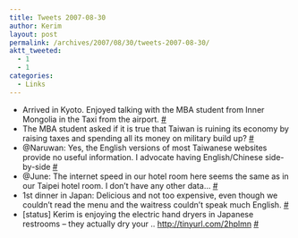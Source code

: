 ```yaml
---
title: Tweets 2007-08-30
author: Kerim
layout: post
permalink: /archives/2007/08/30/tweets-2007-08-30/
aktt_tweeted:
  - 1
  - 1
categories:
  - Links
---
```

  * Arrived in Kyoto. Enjoyed talking with the MBA student from Inner Mongolia in the Taxi from the airport. <a href="http://twitter.com/kerim/statuses/236450072" onclick="_gaq.push(['_trackEvent', 'outbound-article', 'http://twitter.com/kerim/statuses/236450072', '#']);" >#</a>
  * The MBA student asked if it is true that Taiwan is ruining its economy by raising taxes and spending all its money on military build up? <a href="http://twitter.com/kerim/statuses/236452272" onclick="_gaq.push(['_trackEvent', 'outbound-article', 'http://twitter.com/kerim/statuses/236452272', '#']);" >#</a>
  * @Naruwan: Yes, the English versions of most Taiwanese websites provide no useful information. I advocate having English/Chinese side-by-side <a href="http://twitter.com/kerim/statuses/236781112" onclick="_gaq.push(['_trackEvent', 'outbound-article', 'http://twitter.com/kerim/statuses/236781112', '#']);" >#</a>
  * @June: The internet speed in our hotel room here seems the same as in our Taipei hotel room. I don&#8217;t have any other data&#8230; <a href="http://twitter.com/kerim/statuses/236784312" onclick="_gaq.push(['_trackEvent', 'outbound-article', 'http://twitter.com/kerim/statuses/236784312', '#']);" >#</a>
  * 1st dinner in Japan: Delicious and not too expensive, even though we couldn&#8217;t read the menu and the waitress couldn&#8217;t speak much English. <a href="http://twitter.com/kerim/statuses/236789962" onclick="_gaq.push(['_trackEvent', 'outbound-article', 'http://twitter.com/kerim/statuses/236789962', '#']);" >#</a>
  * [status] Kerim is enjoying the electric hand dryers in Japanese restrooms &#8211; they actually dry your .. <a href="http://tinyurl.com/2hplmn" onclick="_gaq.push(['_trackEvent', 'outbound-article', 'http://tinyurl.com/2hplmn', 'http://tinyurl.com/2hplmn']);"  rel="nofollow">http://tinyurl.com/2hplmn</a> <a href="http://twitter.com/kerim/statuses/236845652" onclick="_gaq.push(['_trackEvent', 'outbound-article', 'http://twitter.com/kerim/statuses/236845652', '#']);" >#</a>

